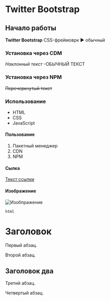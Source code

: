 # Twitter Bootstrap

## Начало работы
**Twitter Bootstrap** CSS-фреймоврк ► обычный
### Установка через CDM
*Наклонный текст* -ОБЫЧНЫЙ ТЕКСТ
### Установка через NPM
~~Перечеркнутый текст~~
### Использование
* HTML
* CSS
* JavaScript
#### Пользование
1. Пакетный менеджер
1. CDN
1. NPM
#### Сылка
[Текст ссылки](http://localhost)

#### Изображение
![Изобпражение](https://img1.fonwall.ru/o/ed/wallpaper-river-rocks-grass-hills.jpeg?route=mid&h=750)

```html```
 <head>
  <meta charset="utf-8">
  <title>Пример веб-страницы</title>
 </head>
 <body>
  <h1>Заголовок</h1>
  <!-- Комментарий -->
  <p>Первый абзац.</p>
  <p>Второй абзац.</p>
  <h2>Заголовок два</h2>
  <p>Третий абзац.</p>
  <p>Четвертый абзац.</p>
 </body>
</html>